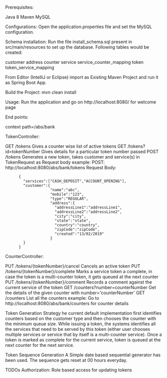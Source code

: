 Prerequisites:

Java 8
Maven
MySQL

Configurations:
Open the application.properties file and set the MySQL configuration.

Schema installation:
Run the file install_schema.sql present in src/main/resources to set up the database. Following tables would be created:

customer
address
counter
service
service_counter_mapping
token
token_service_mapping

From Editor (IntelliJ or Eclipse) import as Existing Maven Project and run it as Spring Boot App.

Build the Project:
mvn clean install

Usage:
Run the application and go on http://localhost:8080/ for welcome page


End points:

context path=/abs/bank

TokenController:

GET /tokens Gives a counter wise list of active tokens
GET /tokens?id=tokenNumber Gives details for a particular token number passed
POST /tokens Generates a new token, takes customer and service(s) in TokenRequest as Request body
example:
POST: http://localhost:8080/abs/bank/tokens
Request Body: 

          {
            "services":["CASH_DEPOSIT","ACCOUNT_OPENING"],
            "customer":{
                        "name":"abc",
                        "mobile":"123",
                        "type":"REGULAR",
                        "address":{
                          "addressLine1":"addressLine1",
                          "addressLine2":"addressLine2",
                          "city":"city",
                          "state":"state",
                          "country":"country",
                          "zipCode":"zipCode",
                          "created":"13/02/2019"
                        }
            }
          }


CounterController:

PUT /tokens/{tokenNumber}/cancel Cancels an active token
PUT /tokens/{tokenNumber}/complete Marks a service token a complete, in case the token is a multi-counter token, it gets queued at the next counter
PUT /tokens/{tokenNumber}/comment Records a comment against the current service of the token
GET /counters?number=counterNumber Get the details of the given counter with number='counterNumber'
GET /counters List all the counters
example: Go to http://localhost:8080/abs/bank/counters for counter details


Token Generation Strategy
he current default implementation first identifies counters based on the customer type and then chooses the counter with the minimum queue size.
While issuing a token, the systems identifies all the services that need to be served by this token (either user chooses multiple services or service that by itself is a multi-counter service). Once a token is marked as complete for the current service, token is queued at the next counter for the next service.

Token Sequence Generation
A Simple date based sequential generator has been used. The sequence gets reset at 00 hours everyday.

TODOs
Authorization: Role based access for updating tokens